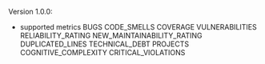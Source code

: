 Version 1.0.0:
- supported metrics
    BUGS
    CODE_SMELLS
    COVERAGE
    VULNERABILITIES
    RELIABILITY_RATING
    NEW_MAINTAINABILITY_RATING
    DUPLICATED_LINES
    TECHNICAL_DEBT
    PROJECTS
    COGNITIVE_COMPLEXITY
    CRITICAL_VIOLATIONS